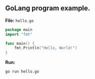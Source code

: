 ## GoLang program example.

**File:** `hello.go`

```go
package main
import "fmt"

func main() {
    fmt.Println("Hello, World!")
}
```

**Run:**

```bash
go run hello.go
```
